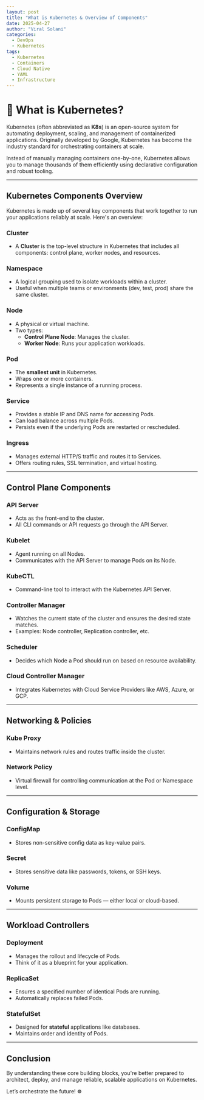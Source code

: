 ```yaml
---
layout: post
title: "What is Kubernetes & Overview of Components"
date: 2025-04-27
author: "Viral Solani"
categories:
  - DevOps
  - Kubernetes
tags:
  - Kubernetes
  - Containers
  - Cloud Native
  - YAML
  - Infrastructure
---
```


# 🚀 What is Kubernetes?

Kubernetes (often abbreviated as **K8s**) is an open-source system for automating deployment, scaling, and management of containerized applications. Originally developed by Google, Kubernetes has become the industry standard for orchestrating containers at scale.

Instead of manually managing containers one-by-one, Kubernetes allows you to manage thousands of them efficiently using declarative configuration and robust tooling.

---

## Kubernetes Components Overview

Kubernetes is made up of several key components that work together to run your applications reliably at scale. Here's an overview:

### Cluster
- A **Cluster** is the top-level structure in Kubernetes that includes all components: control plane, worker nodes, and resources.

### Namespace
- A logical grouping used to isolate workloads within a cluster.
- Useful when multiple teams or environments (dev, test, prod) share the same cluster.

### Node
- A physical or virtual machine.
- Two types:
  - **Control Plane Node**: Manages the cluster.
  - **Worker Node**: Runs your application workloads.

### Pod
- The **smallest unit** in Kubernetes.
- Wraps one or more containers.
- Represents a single instance of a running process.

### Service
- Provides a stable IP and DNS name for accessing Pods.
- Can load balance across multiple Pods.
- Persists even if the underlying Pods are restarted or rescheduled.

### Ingress
- Manages external HTTP/S traffic and routes it to Services.
- Offers routing rules, SSL termination, and virtual hosting.

---

## Control Plane Components

### API Server
- Acts as the front-end to the cluster.
- All CLI commands or API requests go through the API Server.

### Kubelet
- Agent running on all Nodes.
- Communicates with the API Server to manage Pods on its Node.

### KubeCTL
- Command-line tool to interact with the Kubernetes API Server.

### Controller Manager
- Watches the current state of the cluster and ensures the desired state matches.
- Examples: Node controller, Replication controller, etc.

### Scheduler
- Decides which Node a Pod should run on based on resource availability.

### Cloud Controller Manager
- Integrates Kubernetes with Cloud Service Providers like AWS, Azure, or GCP.

---

## Networking & Policies

### Kube Proxy
- Maintains network rules and routes traffic inside the cluster.

### Network Policy
- Virtual firewall for controlling communication at the Pod or Namespace level.

---

## Configuration & Storage

### ConfigMap
- Stores non-sensitive config data as key-value pairs.

### Secret
- Stores sensitive data like passwords, tokens, or SSH keys.

### Volume
- Mounts persistent storage to Pods — either local or cloud-based.

---

## Workload Controllers

### Deployment
- Manages the rollout and lifecycle of Pods.
- Think of it as a blueprint for your application.

### ReplicaSet
- Ensures a specified number of identical Pods are running.
- Automatically replaces failed Pods.

### StatefulSet
- Designed for **stateful** applications like databases.
- Maintains order and identity of Pods.

---

## Conclusion

By understanding these core building blocks, you're better prepared to architect, deploy, and manage reliable, scalable applications on Kubernetes.

Let’s orchestrate the future! ☸️

